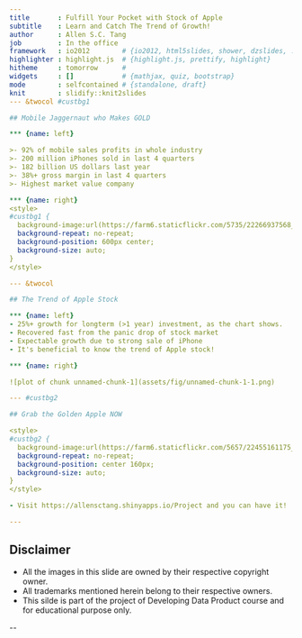 ```yaml
---
title       : Fulfill Your Pocket with Stock of Apple
subtitle    : Learn and Catch The Trend of Growth!
author      : Allen S.C. Tang
job         : In the office
framework   : io2012        # {io2012, html5slides, shower, dzslides, ...}
highlighter : highlight.js  # {highlight.js, prettify, highlight}
hitheme     : tomorrow      # 
widgets     : []            # {mathjax, quiz, bootstrap}
mode        : selfcontained # {standalone, draft}
knit        : slidify::knit2slides
--- &twocol #custbg1

## Mobile Jaggernaut who Makes GOLD

*** {name: left}

>- 92% of mobile sales profits in whole industry
>- 200 million iPhones sold in last 4 quarters
>- 182 billion US dollars last year
>- 38%+ gross margin in last 4 quarters
>- Highest market value company

*** {name: right}
<style>
#custbg1 {
  background-image:url(https://farm6.staticflickr.com/5735/22266937568_ac692c398b.jpg); 
  background-repeat: no-repeat;
  background-position: 600px center;
  background-size: auto;
}
</style>

--- &twocol

## The Trend of Apple Stock

*** {name: left}
- 25%+ growth for longterm (>1 year) investment, as the chart shows.
- Recovered fast from the panic drop of stock market
- Expectable growth due to strong sale of iPhone
- It's beneficial to know the trend of Apple stock!

*** {name: right}

![plot of chunk unnamed-chunk-1](assets/fig/unnamed-chunk-1-1.png) 

--- #custbg2

## Grab the Golden Apple NOW

<style>
#custbg2 {
  background-image:url(https://farm6.staticflickr.com/5657/22455161175_0f452e755e_c.jpg); 
  background-repeat: no-repeat;
  background-position: center 160px;
  background-size: auto;
}
</style>

- Visit https://allensctang.shinyapps.io/Project and you can have it!

---
```


## Disclaimer

- All the images in this slide are owned by their respective copyright owner.
- All trademarks mentioned herein belong to their respective owners.
- This silde is part of the project of Developing Data Product course and for educational purpose only.


--




